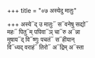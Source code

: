 +++
title = "०७ अस्येदु मातुः"

+++
अस्ये᳓द् उ मातुः᳓ स᳓वनेषु सद्यो᳓  
महः᳓ पितु᳓म् पपिवा᳓ञ् चा᳓रु अ᳓न्ना  
मुषाय᳓द् वि᳓ष्णुः पचतं᳓ स᳓हीयान्  
वि᳓ध्यद् वराहं᳓ तिरो᳓ अ᳓द्रिम् अ᳓स्ता